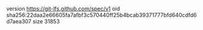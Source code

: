 version https://git-lfs.github.com/spec/v1
oid sha256:22daa2e66605fa7afbf3c570440ff25b4bcab39371777bfd640cdfd6d7aea307
size 31853
